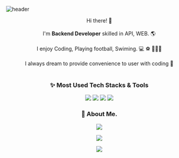 ![header](https://capsule-render.vercel.app/api?type=waving&color=38E54D&height=300&section=header&text=Zayson%20🪴&fontSize=90)

<div align="center">

  <p> 
    Hi there! 👋 <br/><br/>
    I'm <b>Backend Developer</b> skilled in API, WEB. 🌎 <br/><br/>
    I enjoy Coding, Playing football, Swiming. 💻 ⚽️ 🏊🏻‍♀️ <br/><br/>
    I always dream to provide convenience to user with coding 🚀 <br/><br/>
  </p>
    
### ✨ Most Used Tech Stacks & Tools
   
<img src="https://img.shields.io/badge/Spring Boot-6DB33F?style=for-the-badge&logo=Spring Boot&logoColor=white"/>
<img src="https://img.shields.io/badge/Jpa(Hibernate)-59666C?style=for-the-badge&logo=Hibernate&logoColor=white"/>
<img src="https://img.shields.io/badge/Java-2D50A5?style=for-the-badge&logo=Java&logoColor=white"/>
<img src="https://img.shields.io/badge/IntelliJ-000000?style=for-the-badge&logo=IntelliJ IDEA&logoColor=white"/>
  
### 🔗 About Me.
<a href="https://zayson.tistory.com" target="_blank"><img src="https://img.shields.io/badge/Tech Blog-000000?style=for-the-badge&logo=Tistory&logoColor=white"/></a>

<a href="https://www.instagram.com/__zayson/" target="_blank"><img src="https://img.shields.io/badge/Instagram-E4405F?style=for-the-badge&logo=Instagram&logoColor=white"/></a>

<a href="mailto:zayson.maeng@gmail.com" target="_blank"><img src="https://img.shields.io/badge/Mail-EA4335?style=for-the-badge&logo=Gmail&logoColor=white"/></a>
</div>
